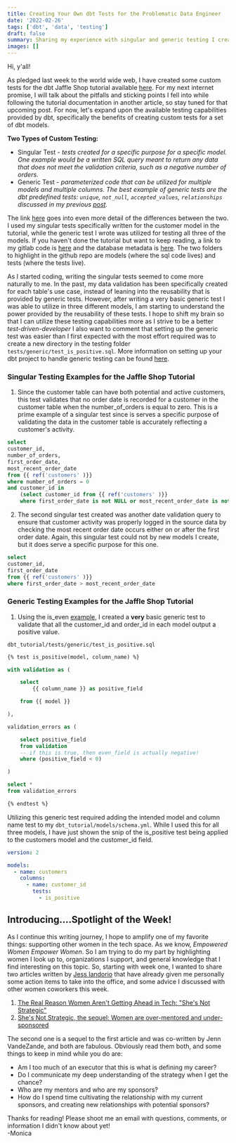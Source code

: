 ```yaml
---
title: Creating Your Own dbt Tests for the Problematic Data Engineer
date: '2022-02-26'
tags: ['dbt', 'data', 'testing']
draft: false
summary: Sharing my experience with singular and generic testing I created for the dbt Jaffle Shop tutorial.
images: []
---
```


Hi, y'all!

As pledged last week to the world wide web, I have created some custom tests for the dbt Jaffle Shop tutorial available [here](https://docs.getdbt.com/tutorial/setting-up). For my next internet promise, I will talk about the pitfalls and sticking points I fell into while following the tutorial documentation in another article, so stay tuned for that upcoming post. For now, let's expand upon the available testing capabilities provided by dbt, specifically the benefits of creating custom tests for a set of dbt models.

**Two Types of Custom Testing:**

- Singular Test - _tests created for a specific purpose for a specific model. One example would be a written SQL query meant to return any data that does not meet the validation criteria, such as a negative number of orders._
- Generic Test - _parameterized code that can be utilized for multiple models and multiple columns. The best example of generic tests are the dbt predefined tests: `unique`, `not_null`, `accepted_values`, `relationships` discussed in my previous [post](./dbt-Testing.md)._

The link [here](https://docs.getdbt.com/docs/building-a-dbt-project/tests) goes into even more detail of the differences between the two. I used my singular tests specifically written for the customer model in the tutorial, while the generic test I wrote was utilized for testing all three of the models. If you haven't done the tutorial but want to keep reading, a link to my gitlab code is [here](https://github.com/Monica39/dbt_tutorial) and the database metadata is [here](https://www.getdbt.com/getting-started-tutorial/#!/model/model.jaffle_shop.stg_orders#details). The two folders to highlight in the github repo are models (where the sql code lives) and tests (where the tests live).

As I started coding, writing the singular tests seemed to come more naturally to me. In the past, my data validation has been specifically created for each table's use case, instead of leaning into the reusability that is provided by generic tests. However, after writing a very basic generic test I was able to utilize in three different models, I am starting to understand the power provided by the reusability of these tests. I hope to shift my brain so that I can utilize these testing capabilities more as I strive to be a better _test-driven-developer_ I also want to comment that setting up the generic test was easier than I first expected with the most effort required was to create a new directory in the testing folder `tests/generic/test_is_positive.sql`. More information on setting up your dbt project to handle generic testing can be found [here](https://docs.getdbt.com/docs/guides/writing-custom-generic-tests).

### Singular Testing Examples for the Jaffle Shop Tutorial

1. Since the customer table can have both potential and active customers, this test validates that no order date is recorded for a customer in the customer table when the number_of_orders is equal to zero. This is a prime example of a singular test since is serves a specific purpose of validating the data in the customer table is accurately reflecting a customer's activity.

```sql
select
customer_id,
number_of_orders,
first_order_date,
most_recent_order_date
from {{ ref('customers' )}}
where number_of_orders = 0
and customer_id in
    (select customer_id from {{ ref('customers' )}}
    where first_order_date is not NULL or most_recent_order_date is not NULL)
```

2. The second singular test created was another date validation query to ensure that customer activity was properly logged in the source data by checking the most recent order date occurs either on or after the first order date. Again, this singular test could not by new models I create, but it does serve a specific purpose for this one.

```sql
select
customer_id,
first_order_date
from {{ ref('customers' )}}
where first_order_date > most_recent_order_date
```

### Generic Testing Examples for the Jaffle Shop Tutorial

1. Using the is_even [example](https://docs.getdbt.com/docs/guides/writing-custom-generic-tests), I created a **very** basic generic test to validate that all the customer_id and order_id in each model output a positive value.

`dbt_tutorial/tests/generic/test_is_positive.sql`

```sql
{% test is_positive(model, column_name) %}

with validation as (

    select
        {{ column_name }} as positive_field

    from {{ model }}

),

validation_errors as (

    select positive_field
    from validation
    -- if this is true, then even_field is actually negative!
    where (positive_field < 0)

)

select *
from validation_errors

{% endtest %}
```

Utilizing this generic test required adding the intended model and column name test to my `dbt_tutorial/models/schema.yml`. While I used this for all three models, I have just shown the snip of the is_positive test being applied to the customers model and the customer_id field.

```yaml
version: 2

models:
  - name: customers
    columns:
      - name: customer_id
        tests:
          - is_positive
```

## Introducing....Spotlight of the Week!

As I continue this writing journey, I hope to amplify one of my favorite things: supporting other women in the tech space. As we know, _Empowered Women Empower Women_. So I am trying to do my part by highlighting women I look up to, organizations I support, and general knowledge that I find interesting on this topic. So, starting with week one, I wanted to share two articles written by [Jess Iandorio](https://jessiandiorio.medium.com/) that have already given me personally some action items to take into the office, and some advice I discussed with other women coworkers this week.

1. [The Real Reason Women Aren't Getting Ahead in Tech: "She's Not Strategic"](https://jessiandiorio.medium.com/the-real-reason-women-arent-getting-ahead-in-tech-she-s-not-strategic-5ba98ad91f77?)
2. [She's Not Strategic, the sequel: Women are over-mentored and under-sponsored](https://jessiandiorio.medium.com/shes-not-strategic-the-sequel-women-are-over-mentored-and-under-sponsored-8323ea6fb16e)

The second one is a sequel to the first article and was co-written by Jenn VandeZande, and both are fabulous. Obviously read them both, and some things to keep in mind while you do are:

- Am I too much of an executor that this is what is defining my career?
- Do I communicate my deep understanding of the strategy when I get the chance?
- Who are my mentors and who are my sponsors?
- How do I spend time cultivating the relationship with my current sponsors, and creating new relationships with potential sponsors?

Thanks for reading! Please shoot me an email with questions, comments, or information I didn't know about yet!
\
-Monica
